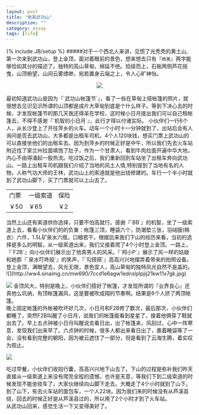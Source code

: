 ```yaml
---
layout: post
title: "绝美武功山"
description: ""
category: essay
tags: [life]
---
```

{% include JB/setup %}
#####对于一个西北人来讲，见惯了光秃秃的黄土山,第一次来到武功山，登上金顶，面对着眼前的景色，想来想去只有『`绝美`』两字能够恰如其分的描述了。独特的高山草甸，绵延不绝。拾级而上，石板两侧芦花摇曳，山顶俯望，山间云雾缥缈，宛若置身云端之上，令人心旷神怡。  
<div align="center"><img src="http://ww1.sinaimg.cn/mw690/7ccd1e6agw1ednslj5ojjj21kw11xqoy.jpg"/></div>   
<!--break-->  
</br>
最初知道武功山是因为『`武功山帐篷节`』，看了一些在草甸上搭帐篷的照片，就很想去见识见识所谓的山顶都是成片大草甸到底是个什么样子。等到下决心去的时候，才发现帐篷节的那几天我还得呆在学校，这时候小日月提出我们可以自己租帐篷去，不得不感谢『`机智的小日月`』，此行才得以付诸实际。  
小伙伴们一行6个人，从长沙登上了开往萍乡的火车。动车一个小时十一分钟就到了，出站后会有人询问是否去武功山，大多都是出租车司机，4个人120块钱，想买门票上武功山的可以直接坐他们的出租车去。因为到萍乡的时候正好是中午，所以我们先去火车站附近找了家兰州拉面填饱了肚子，作为一个甘肃人，看到牛肉拉面开遍中华大地，内心不由得涌起一股热流。吃过饭之后，我们重新回到车站坐了出租车奔向武功山。一路上出租车司机跟我们介绍了当地的风土人情,特别提到了当地有名的人物，人称气功大师的王林，武功山上的索道就是他出钱修建的。车行一个半小时就到了武功山脚下，买了门票就可以上山去了。  
<table align="center">
<tr>
  <td>门票</td>
  <td>一级索道</td>
  <td>保险</td>
</tr>   
<tr>
  <td>￥50</td>
  <td>￥65</td>
  <td>￥2</td>
</tr>
</table>  
当然上山还有索道供你选择，只要不怕高就行。感谢『`BB`』的机智，坐了一级索道上去，看看小伙伴们的的负重：帐篷三顶，睡袋六个，防潮垫三张，羽绒服(棉衣）六件，1.5L矿泉水六瓶，口粮若干。根据后来我们下山的经历来看，当初的选择是多么的明智。从一级索道出来，我们又接着爬了4个小时登上金顶。一路上，『`F2B`』向小伙伴们展示出了他真男人的风采。『`柯小P`』展示了风一样的姑娘和她那『`泉水叮咚般`』的笑声，『`勾搭搭`』高高兴兴地摆弄着带来的拍照设备。 
登上金顶，满眼望去，风光无限，景色宜人，高山草甸的独特风光自然不是盖的。  
![](http://ww4.sinaimg.cn/mw690/7ccd1e6agw1ednslplpjij21kw11x7gk.jpg) 


![](http://ww3.sinaimg.cn/mw690/7ccd1e6agw1ednsldjg18j21kw11xnpa.jpg)
金顶风大，特别是晚上，小伙伴们搭好了帐篷，才发现所谓的『业界良心』还真他么坑纳，有顶帐篷漏风，这是要被吹成翔的节奏啊。结果是6个人挤了两顶帐篷。  
晚上固定帐篷的外帐被吹坏好几次，小日月和F2B修了数次，最后那次，小伙伴们都睡了，突然F2B叫醒了小日月，说我们的帐篷能看到星星了，接着他俩穿了鞋就出去了。早上五点钟被小日月叫醒说去看日出，出了帐篷来，风刮过，心中一阵寒意，发现我们出来早了。六点钟的时候，很多人都出来看日出了，裹着睡袋等了一会，没有看到完整的朝阳，因为被云遮住了一部分，但是看到了云海生腾，着实叹为观止。  

![](http://ww2.sinaimg.cn/mw690/7ccd1e6agw1ednslmas2mj21kw11xwov.jpg)

吃过早餐，小伙伴们收拾行囊，高高兴兴地下山去了。下山的过程是弥补我们昨天直接从一级索道上来没有爬完全程的遗憾，也许是天意，等我们下到二级索道的时候发现不能坐缆车了，大家伙继续向山脚下走去。大概走了4个小时就到了山下。到了山下，有去火车站的面包车，一个人22块。因为我们来的时候没有从芦溪县绕，回去的时候正好是从芦溪县过的，所以用了2个小时才到了火车站。  
从武功山回来，感觉生活一下又变得美好了。

